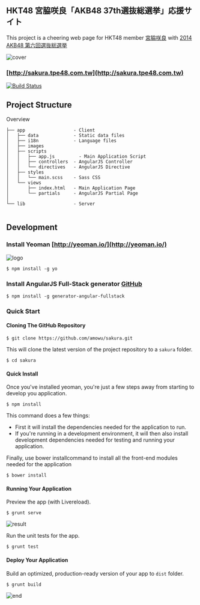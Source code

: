 ## HKT48 宮脇咲良「AKB48 37th選抜総選挙」応援サイト

This project is a cheering web page for HKT48 member [宮脇咲良](http://www.hkt48.jp/profile/sakura_miyawaki.html) with [2014 AKB48 第六回選抜総選挙](https://ja.wikipedia.org/wiki/AKB48_37th%E3%82%B7%E3%83%B3%E3%82%B0%E3%83%AB%E9%81%B8%E6%8A%9C%E7%B7%8F%E9%81%B8%E6%8C%99)

![cover](http://i.imgur.com/g0qRXUq.jpg)

### [http://sakura.tpe48.com.tw](http://sakura.tpe48.com.tw)

[![Build Status](https://travis-ci.org/amowu/sakura.svg?branch=develop)](https://travis-ci.org/amowu/sakura)

## Project Structure

Overview

```
├── app                  - Client
│   ├── data             - Static data files
│   ├── i18n             - Language files
│   ├── images
│   ├── scripts
│   │   ├── app.js	       - Main Application Script
│   │   ├── controllers  - AngularJS Controller
│   │   └── directives   - AngularJS Directive
│   ├── styles
│   │   └── main.scss    - Sass CSS
│   └── views
│       ├── index.html   - Main Application Page
│       └── partials     - AngularJS Partial Page
│
└── lib                  - Server
 
```

## Development

### Install Yeoman [http://yeoman.io/](http://yeoman.io/)

![logo](http://i.imgur.com/BlX7ugv.png)

```
$ npm install -g yo
```

### Install AngularJS Full-Stack generator [GitHub](https://github.com/DaftMonk/generator-angular-fullstack)

```
$ npm install -g generator-angular-fullstack
```

### Quick Start

#### Cloning The GitHub Repository

```
$ git clone https://github.com/amowu/sakura.git
```

This will clone the latest version of the project repository to a `sakura` folder.

```
$ cd sakura
```

#### Quick Install

Once you've installed yeoman, you're just a few steps away from starting to develop you application.

```
$ npm install
```

This command does a few things:

- First it will install the dependencies needed for the application to run.
- If you're running in a development environment, it will then also install development dependencies needed for testing and running your application.

Finally, use bower installcommand to install all the front-end modules needed for the application

```
$ bower install
```

#### Running Your Application

Preview the app (with Livereload).

```
$ grunt serve
```

![result](http://i.imgur.com/j6hY1RL.jpg)

Run the unit tests for the app.

```
$ grunt test
```

#### Deploy Your Application

Build an optimized, production-ready version of your app to `dist` folder.

```
$ grunt build
```

![end](http://i.imgur.com/6D2U2Gy.png)